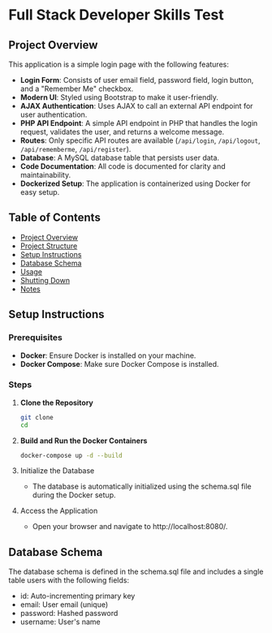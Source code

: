 # Full Stack Developer Skills Test

## Project Overview

This application is a simple login page with the following features:

- **Login Form**: Consists of user email field, password field, login button, and a "Remember Me" checkbox.
- **Modern UI**: Styled using Bootstrap to make it user-friendly.
- **AJAX Authentication**: Uses AJAX to call an external API endpoint for user authentication.
- **PHP API Endpoint**: A simple API endpoint in PHP that handles the login request, validates the user, and returns a welcome message.
- **Routes**: Only specific API routes are available (`/api/login`, `/api/logout`, `/api/rememberme`, `/api/register`).
- **Database**: A MySQL database table that persists user data.
- **Code Documentation**: All code is documented for clarity and maintainability.
- **Dockerized Setup**: The application is containerized using Docker for easy setup.

## Table of Contents

- [Project Overview](#project-overview)
- [Project Structure](#project-structure)
- [Setup Instructions](#setup-instructions)
- [Database Schema](#database-schema)
- [Usage](#usage)
- [Shutting Down](#shutting-down)
- [Notes](#notes)

## Setup Instructions

### Prerequisites

- **Docker**: Ensure Docker is installed on your machine.
- **Docker Compose**: Make sure Docker Compose is installed.

### Steps

1. **Clone the Repository**

   ```bash
   git clone 
   cd 
    ```

2. **Build and Run the Docker Containers**

    ```bash
    docker-compose up -d --build
    ```

3. Initialize the Database
    - The database is automatically initialized using the schema.sql file during the Docker setup.

4. Access the Application
    - Open your browser and navigate to http://localhost:8080/.

## Database Schema

The database schema is defined in the schema.sql file and includes a single table users with the following fields:

- id: Auto-incrementing primary key
- email: User email (unique)
- password: Hashed password
- username: User's name
